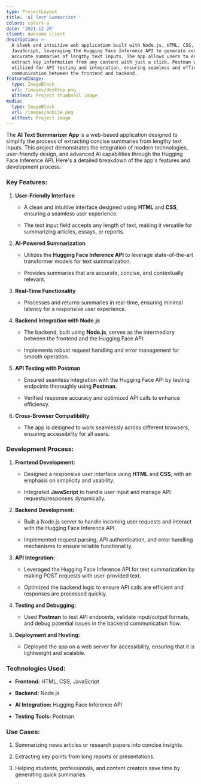 ```yaml
---
type: ProjectLayout
title: 'AI Text Summarizer '
colors: colors-a
date: '2021-12-20'
client: Awesome client
description: >-
  A sleek and intuitive web application built with Node.js, HTML, CSS, and
  JavaScript, leveraging the Hugging Face Inference API to generate concise and
  accurate summaries of lengthy text inputs. The app allows users to easily
  extract key information from any content with just a click. Postman was
  utilized for API testing and integration, ensuring seamless and efficient
  communication between the frontend and backend.
featuredImage:
  type: ImageBlock
  url: /images/desktop.png
  altText: Project thumbnail image
media:
  type: ImageBlock
  url: /images/mobile.png
  altText: Project image
---
```

The **AI Text Summarizer App** is a web-based application designed to simplify the process of extracting concise summaries from lengthy text inputs. This project demonstrates the integration of modern technologies, user-friendly design, and advanced AI capabilities through the Hugging Face Inference API. Here's a detailed breakdown of the app's features and development process:



### **Key Features:**

1.  **User-Friendly Interface**

    *   A clean and intuitive interface designed using **HTML** and **CSS**, ensuring a seamless user experience.

    *   The text input field accepts any length of text, making it versatile for summarizing articles, essays, or reports.

2.  **AI-Powered Summarization**

    *   Utilizes the **Hugging Face Inference API** to leverage state-of-the-art transformer models for text summarization.

    *   Provides summaries that are accurate, concise, and contextually relevant.

3.  **Real-Time Functionality**

    *   Processes and returns summaries in real-time, ensuring minimal latency for a responsive user experience.

4.  **Backend Integration with Node.js**

    *   The backend, built using **Node.js**, serves as the intermediary between the frontend and the Hugging Face API.

    *   Implements robust request handling and error management for smooth operation.

5.  **API Testing with Postman**

    *   Ensured seamless integration with the Hugging Face API by testing endpoints thoroughly using **Postman**.

    *   Verified response accuracy and optimized API calls to enhance efficiency.

6.  **Cross-Browser Compatibility**

    *   The app is designed to work seamlessly across different browsers, ensuring accessibility for all users.



### **Development Process:**

1.  **Frontend Development:**

    *   Designed a responsive user interface using **HTML** and **CSS**, with an emphasis on simplicity and usability.

    *   Integrated **JavaScript** to handle user input and manage API requests/responses dynamically.

2.  **Backend Development:**

    *   Built a Node.js server to handle incoming user requests and interact with the Hugging Face Inference API.

    *   Implemented request parsing, API authentication, and error handling mechanisms to ensure reliable functionality.

3.  **API Integration:**

    *   Leveraged the Hugging Face Inference API for text summarization by making POST requests with user-provided text.

    *   Optimized the backend logic to ensure API calls are efficient and responses are processed quickly.

4.  **Testing and Debugging:**

    *   Used **Postman** to test API endpoints, validate input/output formats, and debug potential issues in the backend communication flow.

5.  **Deployment and Hosting:**

    *   Deployed the app on a web server for accessibility, ensuring that it is lightweight and scalable.



### **Technologies Used:**

*   **Frontend:** HTML, CSS, JavaScript

*   **Backend:** Node.js

*   **AI Integration:** Hugging Face Inference API

*   **Testing Tools:** Postman



### **Use Cases:**

1.  Summarizing news articles or research papers into concise insights.

2.  Extracting key points from long reports or presentations.

3.  Helping students, professionals, and content creators save time by generating quick summaries.



